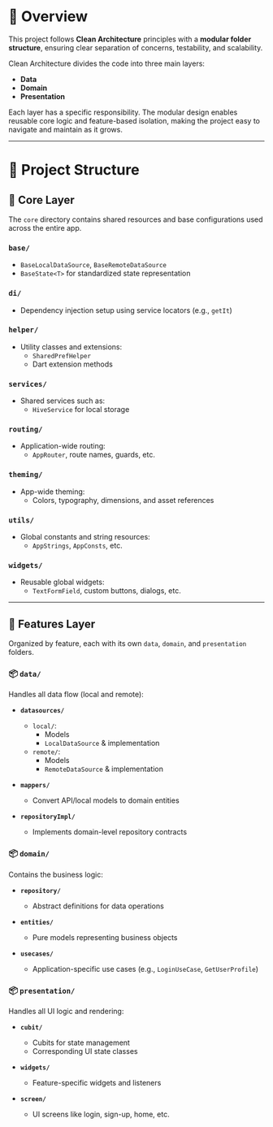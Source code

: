 # 🧠 Overview

This project follows **Clean Architecture** principles with a **modular folder structure**, ensuring clear separation of concerns, testability, and scalability.

Clean Architecture divides the code into three main layers:

- **Data**
- **Domain**
- **Presentation**

Each layer has a specific responsibility. The modular design enables reusable core logic and feature-based isolation, making the project easy to navigate and maintain as it grows.

---

# 📁 Project Structure

## 🔹 Core Layer

The `core` directory contains shared resources and base configurations used across the entire app.

### `base/`

- `BaseLocalDataSource`, `BaseRemoteDataSource`  
- `BaseState<T>` for standardized state representation

### `di/`

- Dependency injection setup using service locators (e.g., `getIt`)

### `helper/`

- Utility classes and extensions:
  - `SharedPrefHelper`
  - Dart extension methods

### `services/`

- Shared services such as:
  - `HiveService` for local storage

### `routing/`

- Application-wide routing:
  - `AppRouter`, route names, guards, etc.

### `theming/`

- App-wide theming:
  - Colors, typography, dimensions, and asset references

### `utils/`

- Global constants and string resources:
  - `AppStrings`, `AppConsts`, etc.

### `widgets/`

- Reusable global widgets:
  - `TextFormField`, custom buttons, dialogs, etc.

---

## 🔹 Features Layer

Organized by feature, each with its own `data`, `domain`, and `presentation` folders.

### 📦 `data/`

Handles all data flow (local and remote):

- **`datasources/`**
  - `local/`:
    - Models
    - `LocalDataSource` & implementation
  - `remote/`:
    - Models
    - `RemoteDataSource` & implementation

- **`mappers/`**
  - Convert API/local models to domain entities

- **`repositoryImpl/`**
  - Implements domain-level repository contracts

### 📦 `domain/`

Contains the business logic:

- **`repository/`**
  - Abstract definitions for data operations

- **`entities/`**
  - Pure models representing business objects

- **`usecases/`**
  - Application-specific use cases (e.g., `LoginUseCase`, `GetUserProfile`)

### 📦 `presentation/`

Handles all UI logic and rendering:

- **`cubit/`**
  - Cubits for state management
  - Corresponding UI state classes

- **`widgets/`**
  - Feature-specific widgets and listeners

- **`screen/`**
  - UI screens like login, sign-up, home, etc.

